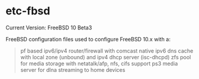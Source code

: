 etc-fbsd
========
Current Version: FreeBSD 10 Beta3

FreeBSD configuration files used to configure FreeBSD 10.x with a:
> pf based ipv6/ipv4 router/firewall with comcast native ipv6
> dns cache with local zone (unbound) and ipv4 dhcp server (isc-dhcpd)
> zfs pool for media storage with netatalk/afp, nfs, cifs support
> ps3 media server for dlna streaming to home devices

